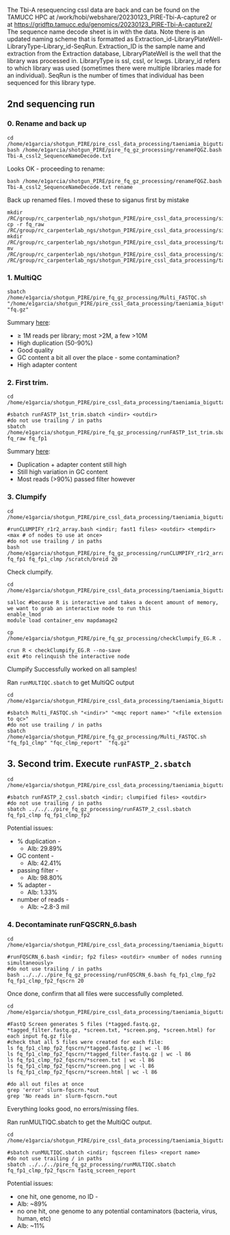 The Tbi-A resequencing cssl data are back and can be found on the TAMUCC HPC at /work/hobi/webshare/20230123_PIRE-Tbi-A-capture2 or at https://gridftp.tamucc.edu/genomics/20230123_PIRE-Tbi-A-capture2/ The sequence name decode sheet is in with the data.
Note there is an updated naming scheme that is formatted as Extraction_id-LibraryPlateWell-LibraryType-Library_id-SeqRun. Extraction_ID is the sample name and extraction from the Extraction database, LibraryPlateWell is the well that the library was processed in. LibraryType is ssl, cssl, or lcwgs. Library_id refers to which library was used (sometimes there were multiple libraries made for an individual). SeqRun is the number of times that individual has been sequenced for this library type.

## 2nd sequencing run

### 0. Rename and back up

```
cd /home/e1garcia/shotgun_PIRE/pire_cssl_data_processing/taeniamia_biguttata/raw_fq_capture
bash /home/e1garcia/shotgun_PIRE/pire_fq_gz_processing/renameFQGZ.bash Tbi-A_cssl2_SequenceNameDecode.txt
```

Looks OK - proceeding to rename:

```
bash /home/e1garcia/shotgun_PIRE/pire_fq_gz_processing/renameFQGZ.bash Tbi-A_cssl2_SequenceNameDecode.txt rename
```

Back up renamed files. I moved these to siganus first by mistake

```
mkdir /RC/group/rc_carpenterlab_ngs/shotgun_PIRE/pire_cssl_data_processing/siganus_spinus/2nd_sequencing_run
cp -r fq_raw /RC/group/rc_carpenterlab_ngs/shotgun_PIRE/pire_cssl_data_processing/siganus_spinus/2nd_sequencing_run
mkdir /RC/group/rc_carpenterlab_ngs/shotgun_PIRE/pire_cssl_data_processing/taeniamia_biguttata/2nd_sequencing_run
mv /RC/group/rc_carpenterlab_ngs/shotgun_PIRE/pire_cssl_data_processing/siganus_spinus/2nd_sequencing_run/fq_raw /RC/group/rc_carpenterlab_ngs/shotgun_PIRE/pire_cssl_data_processing/taeniamia_biguttata/2nd_sequencing_run
```

### 1. MultiQC

```
sbatch /home/e1garcia/shotgun_PIRE/pire_fq_gz_processing/Multi_FASTQC.sh "/home/e1garcia/shotgun_PIRE/pire_cssl_data_processing/taeniamia_biguttata/2nd_sequencing_run/fq_raw" "fq.gz"
```

Summary [here](https://github.com/philippinespire/pire_cssl_data_processing/blob/main/taeniamia_biguttata/2nd_sequencing_run/fq_raw/fq.gz.html):
* ≥ 1M reads per library; most >2M, a few >10M
* High duplication (50-90%)
* Good quality
* GC content a bit all over the place - some contamination?
* High adapter content


### 2. First trim.

```
cd /home/e1garcia/shotgun_PIRE/pire_cssl_data_processing/taeniamia_biguttata/2nd_sequencing_run

#sbatch runFASTP_1st_trim.sbatch <indir> <outdir>
#do not use trailing / in paths
sbatch /home/e1garcia/shotgun_PIRE/pire_fq_gz_processing/runFASTP_1st_trim.sbatch fq_raw fq_fp1
```

Summary [here](https://github.com/philippinespire/pire_cssl_data_processing/blob/main/taeniamia_biguttata/2nd_sequencing_run/fq_fp1/1st_fastp_report.html):
* Duplication + adapter content still high
* Still high variation in GC content 
* Most reads (>90%) passed filter however

### 3. Clumpify

```
cd /home/e1garcia/shotgun_PIRE/pire_cssl_data_processing/taeniamia_biguttata/2nd_sequencing_run

#runCLUMPIFY_r1r2_array.bash <indir; fast1 files> <outdir> <tempdir> <max # of nodes to use at once>
#do not use trailing / in paths
bash /home/e1garcia/shotgun_PIRE/pire_fq_gz_processing/runCLUMPIFY_r1r2_array.bash fq_fp1 fq_fp1_clmp /scratch/breid 20
```

Check clumpify.

```
cd /home/e1garcia/shotgun_PIRE/pire_cssl_data_processing/taeniamia_biguttata/2nd_sequencing_run

salloc #because R is interactive and takes a decent amount of memory, we want to grab an interactive node to run this
enable_lmod
module load container_env mapdamage2

cp /home/e1garcia/shotgun_PIRE/pire_fq_gz_processing/checkClumpify_EG.R .

crun R < checkClumpify_EG.R --no-save
exit #to relinquish the interactive node
```

Clumpify Successfully worked on all samples!

Ran `runMULTIQC.sbatch` to get MultiQC output

```
cd /home/e1garcia/shotgun_PIRE/pire_cssl_data_processing/taeniamia_biguttata/2nd_sequencing_run

#sbatch Multi_FASTQC.sh "<indir>" "<mqc report name>" "<file extension to qc>"
#do not use trailing / in paths
sbatch /home/e1garcia/shotgun_PIRE/pire_fq_gz_processing/Multi_FASTQC.sh "fq_fp1_clmp" "fqc_clmp_report"  "fq.gz"
```

## 3. Second trim. Execute `runFASTP_2.sbatch`

```
cd /home/e1garcia/shotgun_PIRE/pire_cssl_data_processing/taeniamia_biguttata/2nd_sequencing_run

#sbatch runFASTP_2_cssl.sbatch <indir; clumpified files> <outdir>
#do not use trailing / in paths
sbatch ../../../pire_fq_gz_processing/runFASTP_2_cssl.sbatch fq_fp1_clmp fq_fp1_clmp_fp2
```

Potential issues:
  * % duplication -
    * Alb: 29.89%
  * GC content -
    * Alb: 42.41%
  * passing filter -
    * Alb: 98.80%
  * % adapter -
    * Alb: 1.33%
  * number of reads -
    * Alb: ~2.8-3 mil

### 4. Decontaminate runFQSCRN_6.bash

```
cd /home/e1garcia/shotgun_PIRE/pire_cssl_data_processing/taeniamia_biguttata/2nd_sequencing_run

#runFQSCRN_6.bash <indir; fp2 files> <outdir> <number of nodes running simultaneously>
#do not use trailing / in paths
bash ../../../pire_fq_gz_processing/runFQSCRN_6.bash fq_fp1_clmp_fp2 fq_fp1_clmp_fp2_fqscrn 20
``` 
Once done, confirm that all files were successfully completed.
```
cd /home/e1garcia/shotgun_PIRE/pire_cssl_data_processing/taeniamia_biguttata/2nd_sequencing_run

#FastQ Screen generates 5 files (*tagged.fastq.gz, *tagged_filter.fastq.gz, *screen.txt, *screen.png, *screen.html) for each input fq.gz file
#check that all 5 files were created for each file: 
ls fq_fp1_clmp_fp2_fqscrn/*tagged.fastq.gz | wc -l 86
ls fq_fp1_clmp_fp2_fqscrn/*tagged_filter.fastq.gz | wc -l 86
ls fq_fp1_clmp_fp2_fqscrn/*screen.txt | wc -l 86
ls fq_fp1_clmp_fp2_fqscrn/*screen.png | wc -l 86
ls fq_fp1_clmp_fp2_fqscrn/*screen.html | wc -l 86

#do all out files at once
grep 'error' slurm-fqscrn.*out
grep 'No reads in' slurm-fqscrn.*out
```
Everything looks good, no errors/missing files.

Ran runMULTIQC.sbatch to get the MultiQC output.

```
cd /home/e1garcia/shotgun_PIRE/pire_cssl_data_processing/taeniamia_biguttata/2nd_sequencing_run

#sbatch runMULTIQC.sbatch <indir; fqscreen files> <report name>
#do not use trailing / in paths
sbatch ../../../pire_fq_gz_processing/runMULTIQC.sbatch fq_fp1_clmp_fp2_fqscrn fastq_screen_report
```
Potential issues:
 * one hit, one genome, no ID - 
  * Alb: ~89% 
 * no one hit, one genome to any potential contaminators (bacteria, virus, human, etc) 
  * Alb: ~11%
